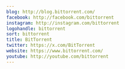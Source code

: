 ```yaml
---
blog: http://blog.bittorrent.com/
facebook: http://facebook.com/bittorrent
instagram: http://instagram.com/bittorrent
logohandle: bittorrent
sort: bittorrent
title: BitTorrent
twitter: https://x.com/BitTorrent
website: https://www.bittorrent.com/
youtube: http://youtube.com/bittorrent
---
```

